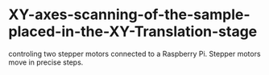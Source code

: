 # XY-axes-scanning-of-the-sample-placed-in-the-XY-Translation-stage
controling two stepper motors connected to a Raspberry Pi. Stepper motors move in precise steps.
